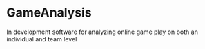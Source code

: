 # GameAnalysis
In development software for analyzing online game play on both an individual and team level 
